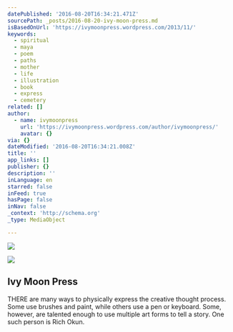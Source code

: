 ```yaml
---
datePublished: '2016-08-20T16:34:21.471Z'
sourcePath: _posts/2016-08-20-ivy-moon-press.md
isBasedOnUrl: 'https://ivymoonpress.wordpress.com/2013/11/'
keywords:
  - spiritual
  - maya
  - poem
  - paths
  - mother
  - life
  - illustration
  - book
  - express
  - cemetery
related: []
author:
  - name: ivymoonpress
    url: 'https://ivymoonpress.wordpress.com/author/ivymoonpress/'
    avatar: {}
via: {}
dateModified: '2016-08-20T16:34:21.008Z'
title: ''
app_links: []
publisher: {}
description: ''
inLanguage: en
starred: false
inFeed: true
hasPage: false
inNav: false
_context: 'http://schema.org'
_type: MediaObject

---
```

![](https://the-grid-user-content.s3-us-west-2.amazonaws.com/036e7e1e-5474-4965-8fb9-ba8a2381b1b8.jpg)

<article style=""><img src="https://imgflo.herokuapp.com/graph/vahj1ThiexotieMo/9b47598e87aabb72d4e97592d3ca39fc/noop?input=https%3A%2F%2Fivymoonpress.files.wordpress.com%2F2013%2F11%2Fbio_photo.jpg%26h%3D305" /><h1>Ivy Moon Press</h1><p>THERE are many ways to physically express the creative thought process. Some use brushes and paint, while others use a pen or keyboard. Some, however, are talented enough to use multiple art forms to tell a story. One such person is Rich Okun.</p></article>